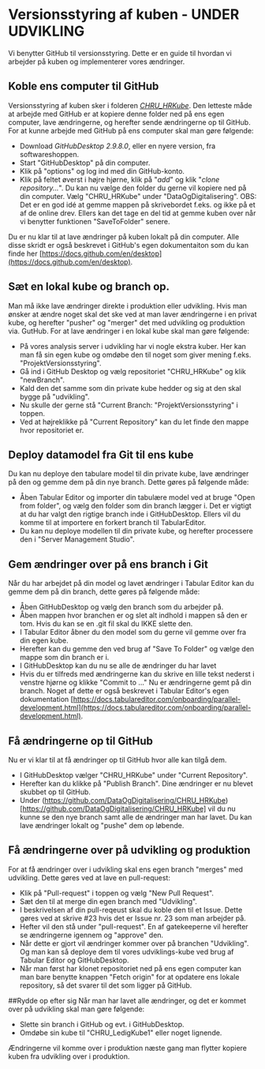 # Versionsstyring af kuben - UNDER UDVIKLING
Vi benytter GitHub til versionsstyring. Dette er en guide til hvordan vi arbejder på kuben og implementerer vores ændringer.

## Koble ens computer til GitHub
Versionsstyring af kuben sker i folderen [*CHRU_HRKube*](https://github.com/DataOgDigitalisering/CHRU_HRKube). Den letteste måde at arbejde med GitHub er at kopiere denne folder ned på ens egen computer, lave ændringerne, og herefter sende ændringerne op til GitHub.
For at kunne arbejde med GitHub på ens computer skal man gøre følgende:
- Download *GitHubDesktop 2.9.8.0*, eller en nyere version, fra softwareshoppen. 
- Start "GitHubDesktop" på din computer.
- Klik på "options" og log ind med din GitHub-konto.
- Klik på feltet øverst i højre hjørne, klik på "*add*" og klik "*clone repository...*". Du kan nu vælge den folder du gerne vil kopiere ned på din computer. Vælg "CHRU_HRKube" under "DataOgDigitalisering". OBS: Det er en god idé at gemme mappen på skrivebordet f.eks. og ikke på et af de online drev. Ellers kan det tage en del tid at gemme kuben over når vi benytter funktionen "SaveToFolder" senere.

Du er nu klar til at lave ændringer på kuben lokalt på din computer. Alle disse skridt er også beskrevet i GitHub's egen dokumentaiton som du kan finde her [https://docs.github.com/en/desktop](https://docs.github.com/en/desktop).

## Sæt en lokal kube og branch op.
Man må ikke lave ændringer direkte i produktion eller udvikling. Hvis man ønsker at ændre noget skal det ske ved at man laver ændringerne i en privat kube, og herefter "pusher" og "merger" det med udvikling og produktion via. GutHub.
For at lave ændringer i en lokal kube skal man gøre følgende:
- På vores analysis server i udvikling har vi nogle ekstra kuber. Her kan man få sin egen kube og omdøbe den til noget som giver mening f.eks. "ProjektVersionsstyring".
- Gå ind i GitHub Desktop og vælg repositoriet "CHRU_HRKube" og klik "newBranch".
- Kald den det samme som din private kube hedder og sig at den skal bygge på "udvikling".
- Nu skulle der gerne stå "Current Branch: "ProjektVersionsstyring" i toppen.
- Ved at højreklikke på "Current Repository" kan du let finde den mappe hvor repositoriet er.

## Deploy datamodel fra Git til ens kube
Du kan nu deploye den tabulare model til din private kube, lave ændringer på den og gemme dem på din nye branch. Dette gøres på følgende måde:
- Åben Tabular Editor og importer din tabulære model ved at bruge "Open from folder", og vælg den folder som din branch lægger i. Det er vigtigt at du har valgt den rigtige branch inde i GitHubDesktop. Ellers vil du komme til at importere en forkert branch til TabularEditor.
- Du kan nu deploye modellen til din private kube, og herefter processere den i "Server Management Studio".

## Gem ændringer over på ens branch i Git
Når du har arbejdet på din model og lavet ændringer i Tabular Editor kan du gemme dem på din branch, dette gøres på følgende måde:
- Åben GitHubDesktop og vælg den branch som du arbejder på.
- Åben mappen hvor branchen er og slet alt indhold i mappen så den er tom. Hvis du kan se en .git fil skal du IKKE slette den.
- I Tabular Editor åbner du den model som du gerne vil gemme over fra din egen kube.
- Herefter kan du gemme den ved brug af "Save To Folder" og vælge den mappe som din branch er i.
- I GitHubDesktop kan du nu se alle de ændringer du har lavet
- Hvis du er tilfreds med ændringerne kan du skrive en lille tekst nederst i venstre hjørne og klikke "Commit to ..."
Nu er ændringerne gemt på din branch. Noget af dette er også beskrevet i Tabular Editor's egen dokumentation [https://docs.tabulareditor.com/onboarding/parallel-development.html](https://docs.tabulareditor.com/onboarding/parallel-development.html).

## Få ændringerne op til GitHub
Nu er vi klar til at få ændringer op til GitHub hvor alle kan tilgå dem.
- I GitHubDesktop vælger "CHRU_HRKube" under "Current Repository".
- Herefter kan du klikke på "Publish Branch". Dine ændringer er nu blevet skubbet op til GitHub.
- Under (https://github.com/DataOgDigitalisering/CHRU_HRKube)[https://github.com/DataOgDigitalisering/CHRU_HRKube] vil du nu kunne se den nye branch samt alle de ændringer man har lavet. Du kan lave ændringer lokalt og "pushe" dem op løbende.

## Få ændringerne over på udvikling og produktion
For at få ændringer over i udvikling skal ens egen branch "merges" med udvikling. Dette gøres ved at lave en pull-request:
- Klik på "Pull-request" i toppen og vælg "New Pull Request".
- Sæt den til at merge din egen branch med "Udvikling".
- I beskrivelsen af din pull-reqeust skal du koble den til et Issue. Dette gøres ved at skrive #23 hvis det er Issue nr. 23 som man arbejder på.
- Hefter vil den stå under "pull-request". En af gatekeeperne vil herefter se ændringerne igennem og "approve" den.
- Når dette er gjort vil ændringer kommer over på branchen "Udvikling". Og man kan så deploye dem til vores udviklings-kube ved brug af Tabular Editor og GitHubDesktop.
- Når man først har klonet repositoriet ned på ens egen computer kan man bare benytte knappen "Fetch origin" for at opdatere ens lokale repository, så det svarer til det som ligger på GitHub.

##Rydde op efter sig
Når man har lavet alle ændringer, og det er kommet over på udvikling skal man gøre følgende:
- Slette sin branch i GitHub og evt. i GitHubDesktop.
- Omdøbe sin kube til "CHRU_LedigKube1" eller noget lignende.

Ændringerne vil komme over i produktion næste gang man flytter kopiere kuben fra udvikling over i produktion.

